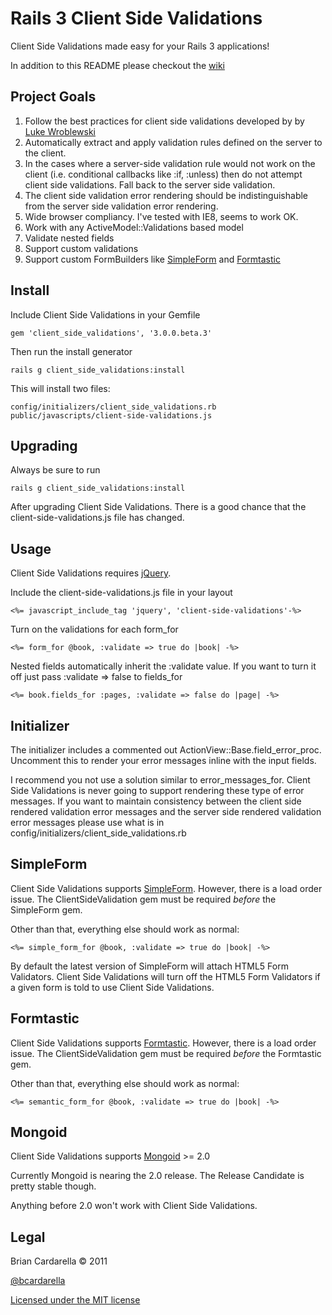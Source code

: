 # Rails 3 Client Side Validations #

Client Side Validations made easy for your Rails 3 applications!

In addition to this README please checkout the [wiki](https://github.com/bcardarella/client_side_validations/wiki)

## Project Goals ##

1. Follow the best practices for client side validations developed by
 by
   [Luke Wroblewski](http://www.alistapart.com/articles/inline-validation-in-web-forms/)
2. Automatically extract and apply validation rules defined on the
   server to the client.
3. In the cases where a server-side validation rule would not work on
   the client (i.e. conditional callbacks like :if, :unless) then do not
   attempt client side validations. Fall back to the server side
   validation.
4. The client side validation error rendering should be
   indistinguishable from the server side validation error rendering.
5. Wide browser compliancy. I've tested with IE8, seems to work OK.
6. Work with any ActiveModel::Validations based model
7. Validate nested fields
8. Support custom validations
9. Support custom FormBuilders like [SimpleForm](https://github.com/plataformatec/simple_form) and [Formtastic](https://github.com/justinfrench/formtastic)

## Install ##

Include Client Side Validations in your Gemfile

    gem 'client_side_validations', '3.0.0.beta.3'

Then run the install generator

    rails g client_side_validations:install

This will install two files:

    config/initializers/client_side_validations.rb
    public/javascripts/client-side-validations.js

## Upgrading ##

Always be sure to run

    rails g client_side_validations:install

After upgrading Client Side Validations. There is a good chance that the
client-side-validations.js file has changed.

## Usage ##

Client Side Validations requires [jQuery](http://jquery.com).

Include the client-side-validations.js file in your layout

    <%= javascript_include_tag 'jquery', 'client-side-validations'-%>

Turn on the validations for each form_for

    <%= form_for @book, :validate => true do |book| -%>

Nested fields automatically inherit the :validate value. If you want to
turn it off just pass :validate => false to fields_for

    <%= book.fields_for :pages, :validate => false do |page| -%>

## Initializer ##

The initializer includes a commented out ActionView::Base.field_error_proc.
Uncomment this to render your error messages inline with the input fields.

I recommend you not use a solution similar to error_messages_for. Client
Side Validations is never going to support rendering these type of error
messages. If you want to maintain consistency between the client side
rendered validation error messages and the server side rendered
validation error messages please use what is in
config/initializers/client_side_validations.rb

## SimpleForm ##

Client Side Validations supports [SimpleForm](https://github.com/plataformatec/simple_form). However, there is a load
order issue. The ClientSideValidation gem must be required *before* the
SimpleForm gem.

Other than that, everything else should work as normal:

    <%= simple_form_for @book, :validate => true do |book| -%>

By default the latest version of SimpleForm will attach HTML5 Form
Validators. Client Side Validations will turn off the HTML5 Form
Validators if a given form is told to use Client Side Validations.

## Formtastic ##

Client Side Validations supports [Formtastic](https://github.com/justinfrench/formtastic). However, there is a load
order issue. The ClientSideValidation gem must be required *before* the
Formtastic gem.

Other than that, everything else should work as normal:

    <%= semantic_form_for @book, :validate => true do |book| -%>

## Mongoid ##

Client Side Validations supports [Mongoid](https://github.com/mongoid/mongoid) >= 2.0

Currently Mongoid is nearing the 2.0 release. The Release Candidate is
pretty stable though.

Anything before 2.0 won't work with Client Side Validations.

## Legal ##

Brian Cardarella &copy; 2011

[@bcardarella](http://twitter.com/bcardarella)

[Licensed under the MIT license](http://www.opensource.org/licenses/mit-license.php)
